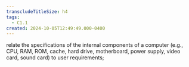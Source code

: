 ```yaml
---
transcludeTitleSize: h4
tags:
  - C1.1
created: 2024-10-05T12:49:49.000-0400
---
```

relate the specifications of the internal components of a computer (e.g., CPU, RAM, ROM, cache, hard drive, motherboard, power supply, video card, sound card) to user requirements;